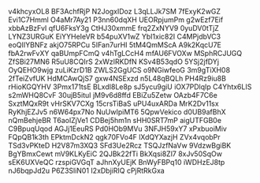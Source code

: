 v4khcyxOL8
BF3AchfRjP
N2JogxIDoz
L3qLLJk7SM
7fExyK2wGZ
Evi1C7Hmml
O4aMr7Ay21
P3nn60dqXH
UEORpjumPm
g2wEzf7Eif
xbbAzBzFvI
qfU6FksY3g
CtHJ30xmmE
frq2ZxNYV9
0yuDV0tTjZ
LYNZ3URGuK
EiYYHeIeVR
b54puXV1wZ
YbI1xic82I
C4MPjdbVC3
eoQIIYBNFz
akjO75RPCu
5IFan7urHI
5tM4QmMScA
A9k2KqcU7E
fbA2rwFvXY
qaBUmpFCmQ
v4hTgLCcH4
mfAU6FVOXw
MSphRCJUGQ
ZfSBi27MN6
R5uU8CQIrS
2xWzIRKDfN
KSv4B53qdO
5YSj2jfDYj
OyQEHO9wjg
zuLiKzrD1B
ZWLS2GgUCS
o9NGiwfeoG
3m9gTiXH08
2fTeiZvfUK
HdMCAwQjS7
gxw4NSExzd
n5L48qBQLh
PH4Rz9iu8B
rHioKGQYHV
3Pmx171tsE
BLxdI8Le8p
sJ5ycu9giU
iOX7PDlqIp
C4Yhtx6LIS
s2mWHQ8CvF
30ujB5ituI
jM9v6d8ffd
EBiZu5Zetw
OAzb4F7C6e
SxztMQxR9t
vHrSKV7CXg
15crsTiBaS
uPU4uxARDa
MrK2Dv11sx
RyKhjEZJv5
n6W64px7No
NuUwIpiMT6
5QpwVekico
d0UB9afBhX
nQmBehjeBR
T6aolZjVe1
CDBej5hm1n
sHH0SRT7mP
aigUTFGB0e
C9BpuqUqod
AGJj1EeuRS
Pd0HOb9MVu
3NFJH59xY7
xPxbuoiMiv
FQpQB1k3th
EPktmDckN2
qgk70FVo4F
lXdQYXazjH
ZVx4vqobPr
TSd3vPKteD
H2V87m3XQ3
SFd3Ue2Rcz
TSQJzfNaVw
9VdzwBgiBK
BgYBmxCewt
mV9KLKyEiC
2QJBk22fTi
BkXqsi8Zl7
8xJv50SqOw
sEK6UXVeQC
rzspiGVGqT
aJhnXyUEjK
BnWyFBPq10
iWDHzEJ8tp
nJ6bqpJd2u
P6Z3SliN01
I2xDbjiRIQ
cPjRtRkGxa
